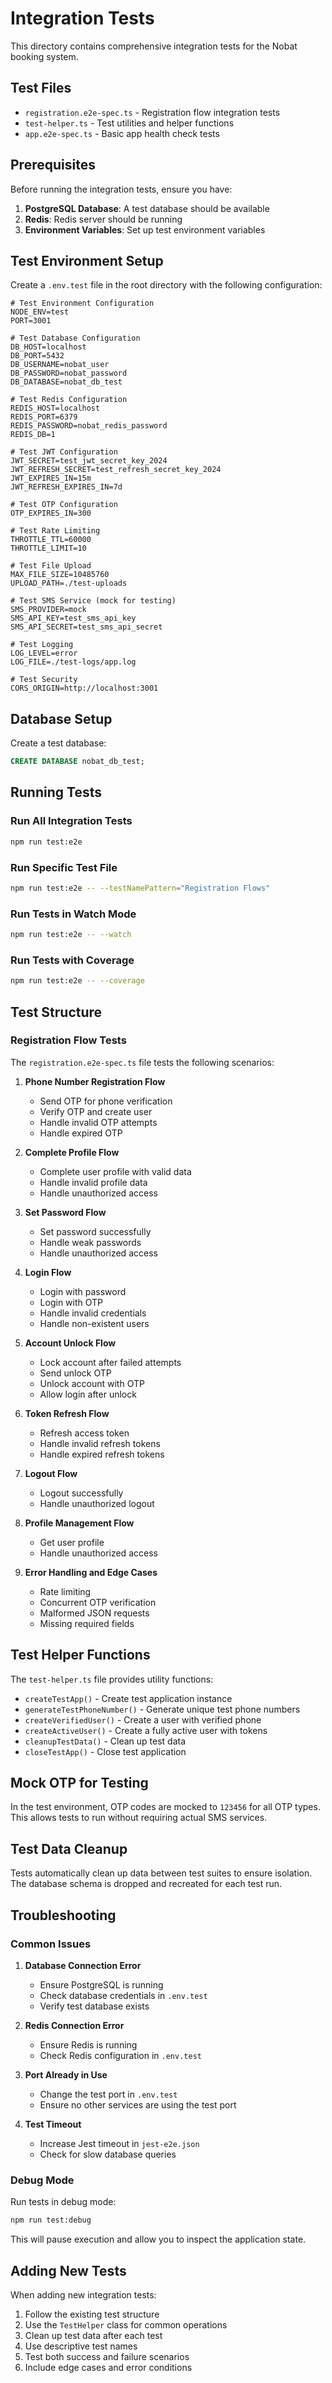 # Integration Tests

This directory contains comprehensive integration tests for the Nobat booking system.

## Test Files

- `registration.e2e-spec.ts` - Registration flow integration tests
- `test-helper.ts` - Test utilities and helper functions
- `app.e2e-spec.ts` - Basic app health check tests

## Prerequisites

Before running the integration tests, ensure you have:

1. **PostgreSQL Database**: A test database should be available
2. **Redis**: Redis server should be running
3. **Environment Variables**: Set up test environment variables

## Test Environment Setup

Create a `.env.test` file in the root directory with the following configuration:

```env
# Test Environment Configuration
NODE_ENV=test
PORT=3001

# Test Database Configuration
DB_HOST=localhost
DB_PORT=5432
DB_USERNAME=nobat_user
DB_PASSWORD=nobat_password
DB_DATABASE=nobat_db_test

# Test Redis Configuration
REDIS_HOST=localhost
REDIS_PORT=6379
REDIS_PASSWORD=nobat_redis_password
REDIS_DB=1

# Test JWT Configuration
JWT_SECRET=test_jwt_secret_key_2024
JWT_REFRESH_SECRET=test_refresh_secret_key_2024
JWT_EXPIRES_IN=15m
JWT_REFRESH_EXPIRES_IN=7d

# Test OTP Configuration
OTP_EXPIRES_IN=300

# Test Rate Limiting
THROTTLE_TTL=60000
THROTTLE_LIMIT=10

# Test File Upload
MAX_FILE_SIZE=10485760
UPLOAD_PATH=./test-uploads

# Test SMS Service (mock for testing)
SMS_PROVIDER=mock
SMS_API_KEY=test_sms_api_key
SMS_API_SECRET=test_sms_api_secret

# Test Logging
LOG_LEVEL=error
LOG_FILE=./test-logs/app.log

# Test Security
CORS_ORIGIN=http://localhost:3001
```

## Database Setup

Create a test database:

```sql
CREATE DATABASE nobat_db_test;
```

## Running Tests

### Run All Integration Tests

```bash
npm run test:e2e
```

### Run Specific Test File

```bash
npm run test:e2e -- --testNamePattern="Registration Flows"
```

### Run Tests in Watch Mode

```bash
npm run test:e2e -- --watch
```

### Run Tests with Coverage

```bash
npm run test:e2e -- --coverage
```

## Test Structure

### Registration Flow Tests

The `registration.e2e-spec.ts` file tests the following scenarios:

1. **Phone Number Registration Flow**
   - Send OTP for phone verification
   - Verify OTP and create user
   - Handle invalid OTP attempts
   - Handle expired OTP

2. **Complete Profile Flow**
   - Complete user profile with valid data
   - Handle invalid profile data
   - Handle unauthorized access

3. **Set Password Flow**
   - Set password successfully
   - Handle weak passwords
   - Handle unauthorized access

4. **Login Flow**
   - Login with password
   - Login with OTP
   - Handle invalid credentials
   - Handle non-existent users

5. **Account Unlock Flow**
   - Lock account after failed attempts
   - Send unlock OTP
   - Unlock account with OTP
   - Allow login after unlock

6. **Token Refresh Flow**
   - Refresh access token
   - Handle invalid refresh tokens
   - Handle expired refresh tokens

7. **Logout Flow**
   - Logout successfully
   - Handle unauthorized logout

8. **Profile Management Flow**
   - Get user profile
   - Handle unauthorized access

9. **Error Handling and Edge Cases**
   - Rate limiting
   - Concurrent OTP verification
   - Malformed JSON requests
   - Missing required fields

## Test Helper Functions

The `test-helper.ts` file provides utility functions:

- `createTestApp()` - Create test application instance
- `generateTestPhoneNumber()` - Generate unique test phone numbers
- `createVerifiedUser()` - Create a user with verified phone
- `createActiveUser()` - Create a fully active user with tokens
- `cleanupTestData()` - Clean up test data
- `closeTestApp()` - Close test application

## Mock OTP for Testing

In the test environment, OTP codes are mocked to `123456` for all OTP types. This allows tests to run without requiring actual SMS services.

## Test Data Cleanup

Tests automatically clean up data between test suites to ensure isolation. The database schema is dropped and recreated for each test run.

## Troubleshooting

### Common Issues

1. **Database Connection Error**
   - Ensure PostgreSQL is running
   - Check database credentials in `.env.test`
   - Verify test database exists

2. **Redis Connection Error**
   - Ensure Redis is running
   - Check Redis configuration in `.env.test`

3. **Port Already in Use**
   - Change the test port in `.env.test`
   - Ensure no other services are using the test port

4. **Test Timeout**
   - Increase Jest timeout in `jest-e2e.json`
   - Check for slow database queries

### Debug Mode

Run tests in debug mode:

```bash
npm run test:debug
```

This will pause execution and allow you to inspect the application state.

## Adding New Tests

When adding new integration tests:

1. Follow the existing test structure
2. Use the `TestHelper` class for common operations
3. Clean up test data after each test
4. Use descriptive test names
5. Test both success and failure scenarios
6. Include edge cases and error conditions
